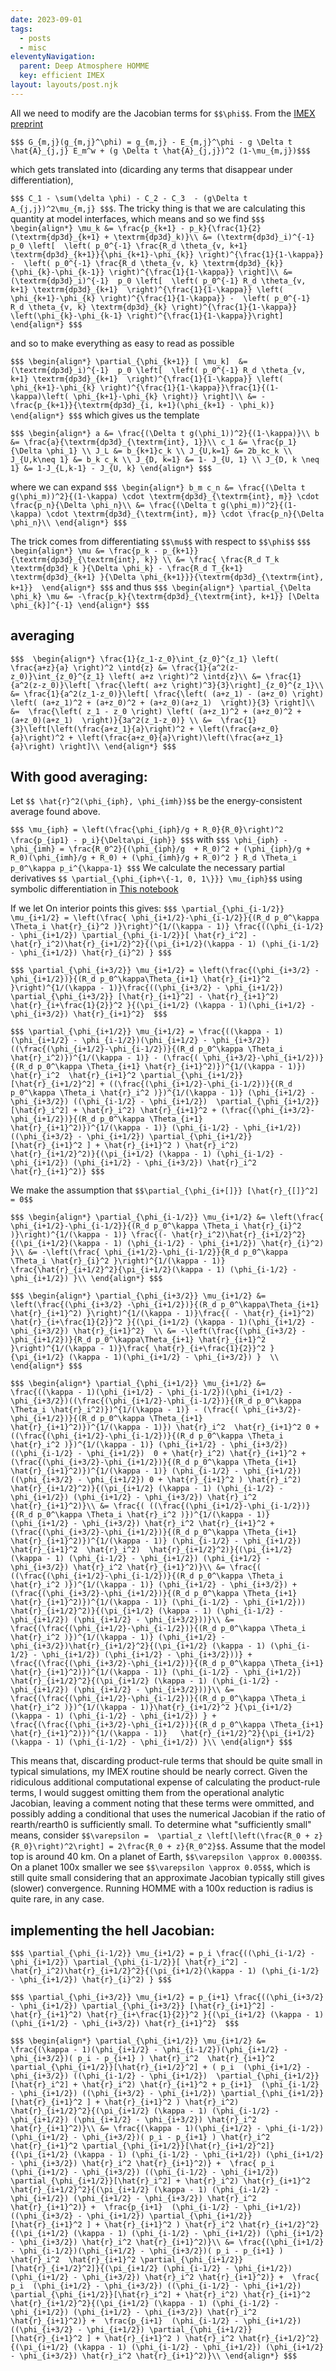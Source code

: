 ```yaml
---
date: 2023-09-01
tags:
  - posts
  - misc
eleventyNavigation:
  parent: Deep Atmosphere HOMME
  key: efficient IMEX
layout: layouts/post.njk
---
```


All we need to modify are the Jacobian terms for `$$\phi$$`. 
From the [IMEX preprint](https://arxiv.org/pdf/1906.07219.pdf)

`$$$ G_{m,j}(g_{m,j}^\phi) = g_{m,j} - E_{m,j}^\phi - g \Delta t \hat{A}_{j,j} E_m^w + (g \Delta t \hat{A}_{j,j})^2 (1-\mu_{m,j})$$$`

which gets translated into (dicarding any terms that disappear under differentiation),

`$$$ C_1 - \sum(\delta \phi) - C_2 - C_3  - (g\Delta t A_{j,j})^2\mu_{m,j} $$$`.
The tricky thing is that we are calculating this quantity at model interfaces, which means
and so we find
`$$$
\begin{align*}
  \mu_k &= \frac{p_{k+1} - p_k}{\frac{1}{2}(\textrm{dp3d}_{k+1} + \textrm{dp3d}_k)}\\
  &= (\textrm{dp3d}_i)^{-1}  p_0 \left[ 
  \left( p_0^{-1} \frac{R_d \theta_{v, k+1} \textrm{dp3d}_{k+1}}{\phi_{k+1}-\phi_{k}} \right)^{\frac{1}{1-\kappa}} - 
 \left( p_0^{-1} \frac{R_d \theta_{v, k} \textrm{dp3d}_{k}}{\phi_{k}-\phi_{k-1}} \right)^{\frac{1}{1-\kappa}} \right]\\
 &= (\textrm{dp3d}_i)^{-1}  p_0 \left[ 
  \left( p_0^{-1} R_d \theta_{v, k+1} \textrm{dp3d}_{k+1}  \right)^{\frac{1}{1-\kappa}} \left( \phi_{k+1}-\phi_{k} \right)^{\frac{1}{1-\kappa}} - 
 \left( p_0^{-1} R_d \theta_{v, k} \textrm{dp3d}_{k} \right)^{\frac{1}{1-\kappa}}  \left(\phi_{k}-\phi_{k-1} \right)^{\frac{1}{1-\kappa}}\right]
\end{align*}
$$$`

and so to make everything as easy to read as possible

`$$$
\begin{align*}
  \partial_{\phi_{k+1}} [ \mu_k]  &= (\textrm{dp3d}_i)^{-1}  p_0 \left[ 
  \left( p_0^{-1} R_d \theta_{v, k+1} \textrm{dp3d}_{k+1}  \right)^{\frac{1}{1-\kappa}} \left( \phi_{k+1}-\phi_{k} \right)^{\frac{1}{1-\kappa}}\frac{1}{(1-\kappa)\left( \phi_{k+1}-\phi_{k} \right)} \right]\\
  &= -\frac{p_{k+1}}{\textrm{dp3d}_{i, k+1}(\phi_{k+1} - \phi_k)}
\end{align*}
$$$`
which gives us the template 


`$$$
\begin{align*}
  a &= \frac{(\Delta t g(\phi_1))^2}{(1-\kappa)}\\
  b &= \frac{a}{\textrm{dp3d}_{\textrm{int}, 1}}\\
  c_1 &= \frac{p_1}{\Delta \phi_1} \\
  J_L &= b_{k+1}c_k \\
  J_{U,k=1} &= 2b_kc_k \\
  J_{U,k\neq 1} &= b_k c_k \\
  J_{D, k=1} &= 1- J_{U, 1} \\
  J_{D, k \neq 1} &= 1-J_{L,k-1} - J_{U, k}
\end{align*}
$$$`

where we can expand
`$$$
\begin{align*}
  b_m c_n &= \frac{(\Delta t g(\phi_m))^2}{(1-\kappa) \cdot \textrm{dp3d}_{\textrm{int}, m}} \cdot \frac{p_n}{\Delta \phi_n}\\
  &= \frac{(\Delta t g(\phi_m))^2}{(1-\kappa) \cdot \textrm{dp3d}_{\textrm{int}, m}} \cdot \frac{p_n}{\Delta \phi_n}\\
\end{align*}
$$$`


The trick comes from differentiating `$$\mu$$` with respect to `$$\phi$$`
`$$$
\begin{align*}
  \mu &= \frac{p_k - p_{k+1}}{\textrm{dp3d}_{\textrm{int}, k}} \\
      &= \frac{ \frac{R_d T_k \textrm{dp3d}_k }{\Delta \phi_k} - \frac{R_d T_{k+1} \textrm{dp3d}_{k+1} }{\Delta \phi_{k+1}}}{\textrm{dp3d}_{\textrm{int}, k+1}} 
\end{align*}
$$$`
and thus
`$$$
\begin{align*}
 \partial_{\Delta \phi_k} \mu &= -\frac{p_k}{\textrm{dp3d}_{\textrm{int}, k+1}} [\Delta \phi_{k}]^{-1}
\end{align*}
$$$`


## averaging
`$$$ 
\begin{align*}
  \frac{1}{z_1-z_0}\int_{z_0}^{z_1} \left( \frac{a+z}{a} \right)^2 \intd{z} &= \frac{1}{a^2(z-z_0)}\int_{z_0}^{z_1} \left( a+z \right)^2 \intd{z}\\
  &= \frac{1}{a^2(z-z_0)}\left[ \frac{\left( a+z \right)^3}{3}\right]_{z_0}^{z_1}\\
  &= \frac{1}{a^2(z_1-z_0)}\left[ \frac{\left( (a+z_1) - (a+z_0) \right) \left( (a+z_1)^2 + (a+z_0)^2 + (a+z_0)(a+z_1)  \right)}{3} \right]\\
  &=  \frac{\left( z_1 - z_0 \right) \left( (a+z_1)^2 + (a+z_0)^2 + (a+z_0)(a+z_1)  \right)}{3a^2(z_1-z_0)} \\
  &=  \frac{1}{3}\left[\left(\frac{a+z_1}{a}\right)^2 + \left(\frac{a+z_0}{a}\right)^2 + \left(\frac{a+z_0}{a}\right)\left(\frac{a+z_1}{a}\right) \right]\\
\end{align*}
$$$`


## With good averaging:
Let `$$ \hat{r}^2(\phi_{iph}, \phi_{imh})$$` be the energy-consistent average found above.

`$$$
\mu_{iph} = \left(\frac{\phi_{iph}/g + R_0}{R_0}\right)^2  \frac{p_{ip1} - p_i}{\Delta\pi_{iph}}
$$$`
with 
`$$$
  \phi_{iph} - \phi_{imh} = \frac{R_0^2}{(\phi_{iph}/g  + R_0)^2 + (\phi_{iph}/g + R_0)(\phi_{imh}/g + R_0) + (\phi_{imh}/g + R_0)^2 } R_d \Theta_i p_0^\kappa p_i^{\kappa-1}
$$$`
We calculate the necessary partial derivatives `$$ \partial_{\phi_{iph+\{-1, 0, 1\}}} \mu_{iph}$$` using symbolic differentiation
in [This notebook](https://colab.research.google.com/drive/1wfTwWYAt4iyODP3m5nTeWUkjBtNCGBT1?usp=sharing)

If we let 
On interior points this gives:
`$$$
   \partial_{\phi_{i-1/2}} \mu_{i+1/2} = \left(\frac{ \phi_{i+1/2}-\phi_{i-1/2}}{(R_d p_0^\kappa \Theta_i \hat{r}_{i}^2 )}\right)^{1/(\kappa - 1)} \frac{((\phi_{i-1/2} - \phi_{i+1/2}) \partial_{\phi_{i-1/2}}[ \hat{r}_i^2] - \hat{r}_i^2)\hat{r}_{i+1/2}^2}{(\pi_{i+1/2}(\kappa - 1) (\phi_{i-1/2} - \phi_{i+1/2}) \hat{r}_{i}^2) }
$$$`

`$$$
   \partial_{\phi_{i+3/2}} \mu_{i+1/2} = \left(\frac{(\phi_{i+3/2} -\phi_{i+1/2})}{(R_d p_0^\kappa\Theta_{i+1} \hat{r}_{i+1}^2 }\right)^{1/(\kappa - 1)}\frac{((\phi_{i+3/2} - \phi_{i+1/2}) \partial_{\phi_{i+3/2}} [\hat{r}_{i+1}^2] - \hat{r}_{i+1}^2) \hat{r}_{i+\frac{1}{2}}^2 }{(\pi_{i+1/2} (\kappa - 1)(\phi_{i+1/2} - \phi_{i+3/2}) \hat{r}_{i+1}^2} 
$$$`

`$$$
   \partial_{\phi_{i+1/2}} \mu_{i+1/2} = \frac{((\kappa - 1)(\phi_{i+1/2} - \phi_{i-1/2})(\phi_{i+1/2} - \phi_{i+3/2})((\frac{(\phi_{i+1/2}-\phi_{i-1/2})}{(R_d p_0^\kappa \Theta_i \hat{r}_i^2)})^{1/(\kappa - 1)} - (\frac{( \phi_{i+3/2}-\phi_{i+1/2})}{(R_d p_0^\kappa \Theta_{i+1} \hat{r}_{i+1}^2)})^{1/(\kappa - 1)}) \hat{r}_i^2  \hat{r}_{i+1}^2 \partial_{\phi_{i+1/2}}[\hat{r}_{i+1/2}^2] + ((\frac{(\phi_{i+1/2}-\phi_{i-1/2})}{(R_d p_0^\kappa \Theta_i \hat{r}_i^2 )})^{1/(\kappa - 1)} (\phi_{i+1/2} - \phi_{i+3/2}) ((\phi_{i-1/2} - \phi_{i+1/2})  \partial_{\phi_{i+1/2}}[\hat{r}_i^2] + \hat{r}_i^2) \hat{r}_{i+1}^2 + (\frac{(\phi_{i+3/2}-\phi_{i+1/2})}{(R_d p_0^\kappa \Theta_{i+1} \hat{r}_{i+1}^2)})^{1/(\kappa - 1)} (\phi_{i-1/2} - \phi_{i+1/2}) ((\phi_{i+3/2} - \phi_{i+1/2}) \partial_{\phi_{i+1/2}} [\hat{r}_{i+1}^2 ] + \hat{r}_{i+1}^2 ) \hat{r}_i^2)  \hat{r}_{i+1/2}^2)}{(\pi_{i+1/2} (\kappa - 1) (\phi_{i-1/2} - \phi_{i+1/2}) (\phi_{i+1/2} - \phi_{i+3/2}) \hat{r}_i^2 \hat{r}_{i+1}^2)}
$$$`

We make the assumption that `$$\partial_{\phi_{i+[]}} [\hat{r}_{[]}^2] = 0$$`

`$$$
\begin{align*}
   \partial_{\phi_{i-1/2}} \mu_{i+1/2} &= \left(\frac{ \phi_{i+1/2}-\phi_{i-1/2}}{(R_d p_0^\kappa \Theta_i \hat{r}_{i}^2 )}\right)^{1/(\kappa - 1)} \frac{(- \hat{r}_i^2)\hat{r}_{i+1/2}^2}{(\pi_{i+1/2}(\kappa - 1) (\phi_{i-1/2} - \phi_{i+1/2}) \hat{r}_{i}^2) }\\
   &= -\left(\frac{ \phi_{i+1/2}-\phi_{i-1/2}}{R_d p_0^\kappa \Theta_i \hat{r}_{i}^2 }\right)^{1/(\kappa - 1)} \frac{\hat{r}_{i+1/2}^2}{\pi_{i+1/2}(\kappa - 1) (\phi_{i-1/2} - \phi_{i+1/2}) }\\
\end{align*}
$$$`

`$$$
\begin{align*}
   \partial_{\phi_{i+3/2}} \mu_{i+1/2} &= \left(\frac{(\phi_{i+3/2} -\phi_{i+1/2})}{(R_d p_0^\kappa\Theta_{i+1} \hat{r}_{i+1}^2) }\right)^{1/(\kappa - 1)}\frac{( - \hat{r}_{i+1}^2) \hat{r}_{i+\frac{1}{2}}^2 }{(\pi_{i+1/2} (\kappa - 1)(\phi_{i+1/2} - \phi_{i+3/2}) \hat{r}_{i+1}^2}  \\
   &= -\left(\frac{(\phi_{i+3/2} -\phi_{i+1/2})}{R_d p_0^\kappa\Theta_{i+1} \hat{r}_{i+1}^2 }\right)^{1/(\kappa - 1)}\frac{ \hat{r}_{i+\frac{1}{2}}^2 }{\pi_{i+1/2} (\kappa - 1)(\phi_{i+1/2} - \phi_{i+3/2}) }  \\
\end{align*}
$$$`

`$$$
\begin{align*}
   \partial_{\phi_{i+1/2}} \mu_{i+1/2} &= \frac{((\kappa - 1)(\phi_{i+1/2} - \phi_{i-1/2})(\phi_{i+1/2} - \phi_{i+3/2})((\frac{(\phi_{i+1/2}-\phi_{i-1/2})}{(R_d p_0^\kappa \Theta_i \hat{r}_i^2)})^{1/(\kappa - 1)} - (\frac{( \phi_{i+3/2}-\phi_{i+1/2})}{(R_d p_0^\kappa \Theta_{i+1} \hat{r}_{i+1}^2)})^{1/(\kappa - 1)}) \hat{r}_i^2  \hat{r}_{i+1}^2 0 + ((\frac{(\phi_{i+1/2}-\phi_{i-1/2})}{(R_d p_0^\kappa \Theta_i \hat{r}_i^2 )})^{1/(\kappa - 1)} (\phi_{i+1/2} - \phi_{i+3/2}) ((\phi_{i-1/2} - \phi_{i+1/2})  0 + \hat{r}_i^2) \hat{r}_{i+1}^2 + (\frac{(\phi_{i+3/2}-\phi_{i+1/2})}{(R_d p_0^\kappa \Theta_{i+1} \hat{r}_{i+1}^2)})^{1/(\kappa - 1)} (\phi_{i-1/2} - \phi_{i+1/2}) ((\phi_{i+3/2} - \phi_{i+1/2}) 0 + \hat{r}_{i+1}^2 ) \hat{r}_i^2)  \hat{r}_{i+1/2}^2)}{(\pi_{i+1/2} (\kappa - 1) (\phi_{i-1/2} - \phi_{i+1/2}) (\phi_{i+1/2} - \phi_{i+3/2}) \hat{r}_i^2 \hat{r}_{i+1}^2)}\\
   &= \frac{( ((\frac{(\phi_{i+1/2}-\phi_{i-1/2})}{(R_d p_0^\kappa \Theta_i \hat{r}_i^2 )})^{1/(\kappa - 1)} (\phi_{i+1/2} - \phi_{i+3/2}) \hat{r}_i^2 \hat{r}_{i+1}^2 + (\frac{(\phi_{i+3/2}-\phi_{i+1/2})}{(R_d p_0^\kappa \Theta_{i+1} \hat{r}_{i+1}^2)})^{1/(\kappa - 1)} (\phi_{i-1/2} - \phi_{i+1/2}) \hat{r}_{i+1}^2  \hat{r}_i^2)  \hat{r}_{i+1/2}^2)}{(\pi_{i+1/2} (\kappa - 1) (\phi_{i-1/2} - \phi_{i+1/2}) (\phi_{i+1/2} - \phi_{i+3/2}) \hat{r}_i^2 \hat{r}_{i+1}^2)}\\
   &= \frac{( ((\frac{(\phi_{i+1/2}-\phi_{i-1/2})}{(R_d p_0^\kappa \Theta_i \hat{r}_i^2 )})^{1/(\kappa - 1)} (\phi_{i+1/2} - \phi_{i+3/2}) + (\frac{(\phi_{i+3/2}-\phi_{i+1/2})}{(R_d p_0^\kappa \Theta_{i+1} \hat{r}_{i+1}^2)})^{1/(\kappa - 1)} (\phi_{i-1/2} - \phi_{i+1/2}))  \hat{r}_{i+1/2}^2)}{(\pi_{i+1/2} (\kappa - 1) (\phi_{i-1/2} - \phi_{i+1/2}) (\phi_{i+1/2} - \phi_{i+3/2}))}\\
   &= \frac{(\frac{(\phi_{i+1/2}-\phi_{i-1/2})}{(R_d p_0^\kappa \Theta_i \hat{r}_i^2 )})^{1/(\kappa - 1)} (\phi_{i+1/2} - \phi_{i+3/2})\hat{r}_{i+1/2}^2}{(\pi_{i+1/2} (\kappa - 1) (\phi_{i-1/2} - \phi_{i+1/2}) (\phi_{i+1/2} - \phi_{i+3/2}))} + \frac{(\frac{(\phi_{i+3/2}-\phi_{i+1/2})}{(R_d p_0^\kappa \Theta_{i+1} \hat{r}_{i+1}^2)})^{1/(\kappa - 1)} (\phi_{i-1/2} - \phi_{i+1/2})  \hat{r}_{i+1/2}^2}{(\pi_{i+1/2} (\kappa - 1) (\phi_{i-1/2} - \phi_{i+1/2}) (\phi_{i+1/2} - \phi_{i+3/2}))}\\
   &= \frac{(\frac{(\phi_{i+1/2}-\phi_{i-1/2})}{(R_d p_0^\kappa \Theta_i \hat{r}_i^2 )})^{1/(\kappa - 1)}\hat{r}_{i+1/2}^2 }{\pi_{i+1/2} (\kappa - 1) (\phi_{i-1/2} - \phi_{i+1/2}) } + \frac{(\frac{(\phi_{i+3/2}-\phi_{i+1/2})}{(R_d p_0^\kappa \Theta_{i+1} \hat{r}_{i+1}^2)})^{1/(\kappa - 1)}   \hat{r}_{i+1/2}^2}{\pi_{i+1/2} (\kappa - 1) (\phi_{i-1/2} - \phi_{i+1/2}) }\\
\end{align*}
$$$`

This means that, discarding product-rule terms that should be quite small in typical simulations,
my IMEX routine should be nearly correct. Given the ridiculous additional computational expense of 
calculating the product-rule terms, I would suggest omitting them from the operational analytic Jacobian,
leaving a comment noting that these terms were ommitted, and possibly adding a conditional that
uses the numerical Jacobian if the ratio of rearth/rearth0 is sufficiently small.
To determine what "sufficiently small" means, consider `$$\varepsilon =  \partial_z \left[\left(\frac{R_0 + z}{R_0}\right)^2\right] = 2\frac{R_0 + z}{R_0^2}$$`.
Assume that the model top is around 40 km. On a planet of Earth, `$$\varepsilon \approx 0.0003$$`.
On a planet 100x smaller we see `$$\varepsilon \approx 0.05$$`, which is still quite small considering that
an approximate Jacobian typically still gives (slower) convergence. Running HOMME with a 100x reduction is radius is 
quite rare, in any case.


## implementing the hell Jacobian:
`$$$
   \partial_{\phi_{i-1/2}} \mu_{i+1/2} = p_i \frac{((\phi_{i-1/2} - \phi_{i+1/2}) \partial_{\phi_{i-1/2}}[ \hat{r}_i^2] - \hat{r}_i^2)\hat{r}_{i+1/2}^2}{(\pi_{i+1/2}(\kappa - 1) (\phi_{i-1/2} - \phi_{i+1/2}) \hat{r}_{i}^2) }
$$$`

`$$$
   \partial_{\phi_{i+3/2}} \mu_{i+1/2} = p_{i+1} \frac{((\phi_{i+3/2} - \phi_{i+1/2}) \partial_{\phi_{i+3/2}} [\hat{r}_{i+1}^2] - \hat{r}_{i+1}^2) \hat{r}_{i+\frac{1}{2}}^2 }{(\pi_{i+1/2} (\kappa - 1)(\phi_{i+1/2} - \phi_{i+3/2}) \hat{r}_{i+1}^2} 
$$$`

`$$$
\begin{align*}
   \partial_{\phi_{i+1/2}} \mu_{i+1/2} &= \frac{(\kappa - 1)(\phi_{i+1/2} - \phi_{i-1/2})(\phi_{i+1/2} - \phi_{i+3/2})( p_i - p_{i+1} ) \hat{r}_i^2  \hat{r}_{i+1}^2 \partial_{\phi_{i+1/2}}[\hat{r}_{i+1/2}^2] + ( p_i  (\phi_{i+1/2} - \phi_{i+3/2}) ((\phi_{i-1/2} - \phi_{i+1/2})  \partial_{\phi_{i+1/2}}[\hat{r}_i^2] + \hat{r}_i^2) \hat{r}_{i+1}^2 + p_{i+1}  (\phi_{i-1/2} - \phi_{i+1/2}) ((\phi_{i+3/2} - \phi_{i+1/2}) \partial_{\phi_{i+1/2}} [\hat{r}_{i+1}^2 ] + \hat{r}_{i+1}^2 ) \hat{r}_i^2)  \hat{r}_{i+1/2}^2}{(\pi_{i+1/2} (\kappa - 1) (\phi_{i-1/2} - \phi_{i+1/2}) (\phi_{i+1/2} - \phi_{i+3/2}) \hat{r}_i^2 \hat{r}_{i+1}^2)}\\
   &= \frac{(\kappa - 1)(\phi_{i+1/2} - \phi_{i-1/2})(\phi_{i+1/2} - \phi_{i+3/2})( p_i - p_{i+1} ) \hat{r}_i^2  \hat{r}_{i+1}^2 \partial_{\phi_{i+1/2}}[\hat{r}_{i+1/2}^2]}{(\pi_{i+1/2} (\kappa - 1) (\phi_{i-1/2} - \phi_{i+1/2}) (\phi_{i+1/2} - \phi_{i+3/2}) \hat{r}_i^2 \hat{r}_{i+1}^2)} + 
   \frac{ p_i  (\phi_{i+1/2} - \phi_{i+3/2}) ((\phi_{i-1/2} - \phi_{i+1/2})  \partial_{\phi_{i+1/2}}[\hat{r}_i^2] + \hat{r}_i^2) \hat{r}_{i+1}^2 \hat{r}_{i+1/2}^2}{(\pi_{i+1/2} (\kappa - 1) (\phi_{i-1/2} - \phi_{i+1/2}) (\phi_{i+1/2} - \phi_{i+3/2}) \hat{r}_i^2 \hat{r}_{i+1}^2)} + 
   \frac{p_{i+1}  (\phi_{i-1/2} - \phi_{i+1/2}) ((\phi_{i+3/2} - \phi_{i+1/2}) \partial_{\phi_{i+1/2}} [\hat{r}_{i+1}^2 ] + \hat{r}_{i+1}^2 ) \hat{r}_i^2 \hat{r}_{i+1/2}^2}{(\pi_{i+1/2} (\kappa - 1) (\phi_{i-1/2} - \phi_{i+1/2}) (\phi_{i+1/2} - \phi_{i+3/2}) \hat{r}_i^2 \hat{r}_{i+1}^2)}\\
   &= \frac{(\phi_{i+1/2} - \phi_{i-1/2})(\phi_{i+1/2} - \phi_{i+3/2})( p_i - p_{i+1} ) \hat{r}_i^2  \hat{r}_{i+1}^2 \partial_{\phi_{i+1/2}}[\hat{r}_{i+1/2}^2]}{(\pi_{i+1/2} (\phi_{i-1/2} - \phi_{i+1/2}) (\phi_{i+1/2} - \phi_{i+3/2}) \hat{r}_i^2 \hat{r}_{i+1}^2)} + 
   \frac{ p_i  (\phi_{i+1/2} - \phi_{i+3/2}) ((\phi_{i-1/2} - \phi_{i+1/2})  \partial_{\phi_{i+1/2}}[\hat{r}_i^2] + \hat{r}_i^2) \hat{r}_{i+1}^2 \hat{r}_{i+1/2}^2}{(\pi_{i+1/2} (\kappa - 1) (\phi_{i-1/2} - \phi_{i+1/2}) (\phi_{i+1/2} - \phi_{i+3/2}) \hat{r}_i^2 \hat{r}_{i+1}^2)} + 
   \frac{p_{i+1}  (\phi_{i-1/2} - \phi_{i+1/2}) ((\phi_{i+3/2} - \phi_{i+1/2}) \partial_{\phi_{i+1/2}} [\hat{r}_{i+1}^2 ] + \hat{r}_{i+1}^2 ) \hat{r}_i^2 \hat{r}_{i+1/2}^2}{(\pi_{i+1/2} (\kappa - 1) (\phi_{i-1/2} - \phi_{i+1/2}) (\phi_{i+1/2} - \phi_{i+3/2}) \hat{r}_i^2 \hat{r}_{i+1}^2)}\\
\end{align*}
$$$`
